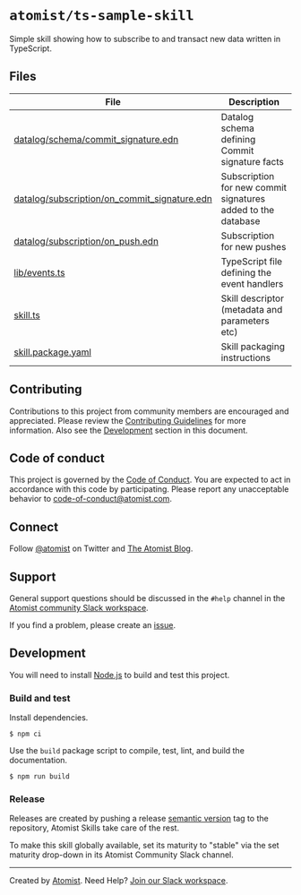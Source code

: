 # `atomist/ts-sample-skill`

Simple skill showing how to subscribe to and transact new data written in
TypeScript.

## Files

| File                                                                                         | Description                                                  |
| -------------------------------------------------------------------------------------------- | ------------------------------------------------------------ |
| [datalog/schema/commit_signature.edn](datalog/schema/commit_signature.edn)                   | Datalog schema defining Commit signature facts               |
| [datalog/subscription/on_commit_signature.edn](datalog/subscription/on_commit_signature.edn) | Subscription for new commit signatures added to the database |
| [datalog/subscription/on_push.edn](datalog/subscription/on_push.edn)                         | Subscription for new pushes                                  |
| [lib/events.ts](lib/events.ts)                                                               | TypeScript file defining the event handlers                  |
| [skill.ts](skill.ts)                                                                         | Skill descriptor (metadata and parameters etc)               |
| [skill.package.yaml](skill.package.yaml)                                                     | Skill packaging instructions                                 |

## Contributing

Contributions to this project from community members are encouraged and
appreciated. Please review the [Contributing Guidelines](CONTRIBUTING.md) for
more information. Also see the [Development](#development) section in this
document.

## Code of conduct

This project is governed by the [Code of Conduct](CODE_OF_CONDUCT.md). You are
expected to act in accordance with this code by participating. Please report any
unacceptable behavior to code-of-conduct@atomist.com.

## Connect

Follow [@atomist][atomist-twitter] on Twitter and [The Atomist
Blog][atomist-blog].

[atomist-twitter]: https://twitter.com/atomist "Atomist on Twitter"
[atomist-blog]: https://blog.atomist.com/ "The Atomist Blog"

## Support

General support questions should be discussed in the `#help` channel in the
[Atomist community Slack workspace][slack].

If you find a problem, please create an [issue](../../issues).

## Development

You will need to install [Node.js][node] to build and test this project.

[node]: https://nodejs.org/ "Node.js"

### Build and test

Install dependencies.

```
$ npm ci
```

Use the `build` package script to compile, test, lint, and build the
documentation.

```
$ npm run build
```

### Release

Releases are created by pushing a release [semantic version][semver] tag to the
repository, Atomist Skills take care of the rest.

To make this skill globally available, set its maturity to "stable" via the set
maturity drop-down in its Atomist Community Slack channel.

[semver]: https://semver.org/ "Semantic Version"

---

Created by [Atomist][atomist]. Need Help? [Join our Slack workspace][slack].

[atomist]: https://atomist.com/ "Atomist"
[slack]: https://join.atomist.com/ "Atomist Community Slack"
